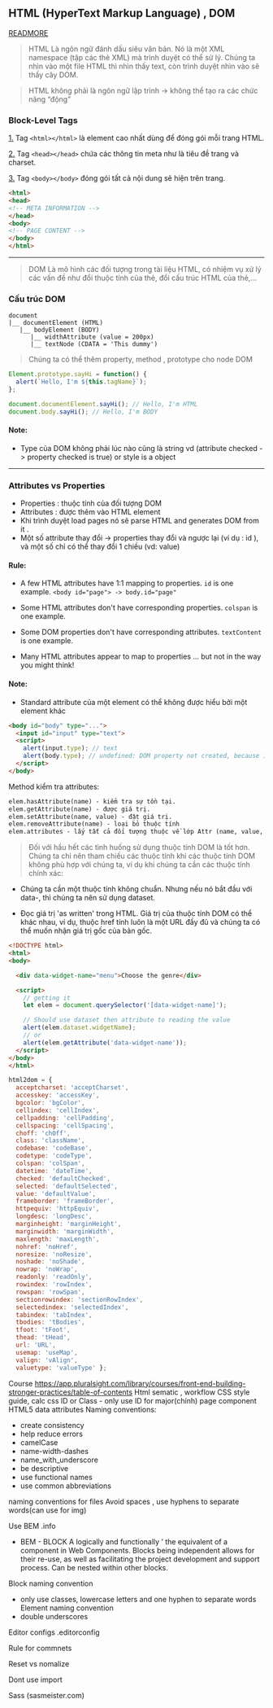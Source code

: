 ## HTML (HyperText Markup Language) , DOM

[READMORE](https://javascript.info/dom-attributes-and-properties)
> HTML Là ngôn ngữ đánh dấu siêu văn bản. Nó là một XML namespace (tập các thẻ XML) mà trình duyệt có thể sử lý. Chúng ta nhìn vào một file HTML thì nhìn thấy text, còn trình duyệt nhìn vào sẽ thấy cây DOM.

> HTML không phải là ngôn ngữ lập trình -> không thể tạo ra các chức năng “động” 

### Block-Level Tags
[1.]() Tag `<html></html>` là element cao nhất dùng để đóng gói mỗi trang HTML.

[2.]() Tag `<head></head>` chứa các thông tin meta như là tiêu đề trang và charset.

[3.]() Tag `<body></body>` đóng gói tất cả nội dung sẽ hiện trên trang.

```html 
<html>
<head>
<!-- META INFORMATION -->
</head>
<body>
<!-- PAGE CONTENT -->
</body>
</html>
```


----
> DOM Là mô hình các đối tượng trong tài liệu HTML, có nhiệm vụ xử lý các vấn đề như đổi thuộc tính của thẻ, đổi cấu trúc HTML của thẻ,...

### Cấu trúc DOM

<pre><code class="ui segment hljs java">document
|<span class="hljs-function">__ <span class="hljs-title">documentElement</span> <span class="hljs-params">(HTML)</span>
   |__ <span class="hljs-title">bodyElement</span> <span class="hljs-params">(BODY)</span>
      |__ <span class="hljs-title">widthAttribute</span> <span class="hljs-params">(value = <span class="hljs-number">200</span>px)</span>
      |__ <span class="hljs-title">textNode</span> <span class="hljs-params">(CDATA = <span class="hljs-string">'This dummy'</span>)</span>
</span></code></pre> 

> Chúng ta có thể thêm property, method , prototype cho node DOM 

```js
Element.prototype.sayHi = function() {
  alert(`Hello, I'm ${this.tagName}`);
};

document.documentElement.sayHi(); // Hello, I'm HTML
document.body.sayHi(); // Hello, I'm BODY
```
#### Note:
- Type của DOM không phải lúc nào cũng là string vd (attribute checked -> property checked is true) or style is a object

-----
### Attributes vs Properties

- Properties : thuộc tính của đối tượng DOM
- Attributes  : được thêm vào HTML element 
- Khi trình duyệt load pages nó sẽ parse HTML and generates DOM from it .
- Một số attribute thay đổi -> properties thay đổi và ngược lại (ví dụ : id ), và một số chỉ có thể thay đổi 1 chiều (vd: value) 

#### Rule:

- A few HTML attributes have 1:1 mapping to properties. `id` is one example.
`<body id="page"> -> body.id="page"`

- Some HTML attributes don't have corresponding properties. `colspan` is one example.

- Some DOM properties don't have corresponding attributes. `textContent` is one example.

- Many HTML attributes appear to map to properties ... but not in the way you might think!


#### Note:

- Standard attribute của một element có thể không được hiểu bởi một element khác

``` html
<body id="body" type="...">
  <input id="input" type="text">
  <script>
    alert(input.type); // text
    alert(body.type); // undefined: DOM property not created, because it's non-standard
  </script>
</body>
```

Method kiểm tra attributes:

```html
elem.hasAttribute(name) - kiểm tra sự tồn tại.
elem.getAttribute(name) - được giá trị.
elem.setAttribute(name, value) - đặt giá trị.
elem.removeAttribute(name) - loại bỏ thuộc tính
elem.attributes - lấy tất cả đối tượng thuộc về lớp Attr (name, value, properties)
```


> Đối với hầu hết các tình huống sử dụng thuộc tính DOM là tốt hơn. Chúng ta chỉ nên tham chiếu các thuộc tính khi các thuộc tính DOM không phù hợp với chúng ta, ví dụ khi chúng ta cần các thuộc tính chính xác:

- Chúng ta cần một thuộc tính không chuẩn. Nhưng nếu nó bắt đầu với data-, thì chúng ta nên sử dụng dataset.

- Đọc giá trị 'as written' trong HTML. Giá trị của thuộc tính DOM có thể khác nhau, ví dụ, thuộc href tính luôn là một URL đầy đủ và chúng ta có thể muốn nhận giá trị gốc của bản gốc.

```html
<!DOCTYPE html>
<html>
<body>

  <div data-widget-name="menu">Choose the genre</div>

  <script>
    // getting it
    let elem = document.querySelector('[data-widget-name]');

    // Should use dataset then attribute to reading the value 
    alert(elem.dataset.widgetName);
    // or
    alert(elem.getAttribute('data-widget-name'));
  </script>
</body>
</html>
```


```js
html2dom = {
  acceptcharset: 'acceptCharset',
  accesskey: 'accessKey',
  bgcolor: 'bgColor',
  cellindex: 'cellIndex',
  cellpadding: 'cellPadding',
  cellspacing: 'cellSpacing',
  choff: 'chOff',
  class: 'className',
  codebase: 'codeBase',
  codetype: 'codeType',
  colspan: 'colSpan',
  datetime: 'dateTime',
  checked: 'defaultChecked',
  selected: 'defaultSelected',
  value: 'defaultValue',
  frameborder: 'frameBorder',
  httpequiv: 'httpEquiv',
  longdesc: 'longDesc',
  marginheight: 'marginHeight',
  marginwidth: 'marginWidth',
  maxlength: 'maxLength',
  nohref: 'noHref',
  noresize: 'noResize',
  noshade: 'noShade',
  nowrap: 'noWrap',
  readonly: 'readOnly',
  rowindex: 'rowIndex',
  rowspan: 'rowSpan',
  sectionrowindex: 'sectionRowIndex',
  selectedindex: 'selectedIndex',
  tabindex: 'tabIndex',
  tbodies: 'tBodies',
  tfoot: 'tFoot',
  thead: 'tHead',
  url: 'URL',
  usemap: 'useMap',
  valign: 'vAlign',
  valuetype: 'valueType' };
```

Course
https://app.pluralsight.com/library/courses/front-end-building-stronger-practices/table-of-contents
Html sematic , workflow
CSS style guide, calc css 
ID or Class - only use ID for major(chính) page component
HTML5 data attributes
Naming conventions: 
- create consistency
- help reduce errors
- camelCase
- name-width-dashes 
- name_with_underscore
- be descriptive
- use functional names
- use common abbreviations

naming conventions for files 
Avoid spaces , use hyphens to separate words(can use for img)

Use BEM .info

- BEM -  BLOCK 
A logically and functionally ’
the equivalent of a component in Web Components.
Blocks being independent allows for their re-use, as well as
facilitating the project development and support process.
Can be nested within other blocks.

Block naming convention
- only use classes, lowercase letters and one hyphen to separate words
Element naming convention
- double underscores

Editor configs
.editorconfig

Rule for commnets

Reset vs nomalize

Dont use import

Sass	(sasmeister.com)